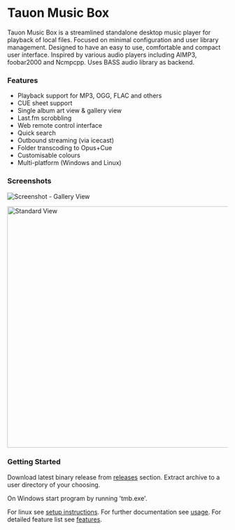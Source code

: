 # Tauon Music Box

Tauon Music Box is a streamlined standalone desktop music player for playback of local files. Focused on minimal configuration and user library management.
Designed to have an easy to use, comfortable and compact user interface. Inspired by various audio players including AIMP3, foobar2000 and Ncmpcpp.
Uses BASS audio library as backend.

### Features

  - Playback support for MP3, OGG, FLAC and others
  - CUE sheet support
  - Single album art view & gallery view
  - Last.fm scrobbling
  - Web remote control interface
  - Quick search
  - Outbound streaming (via icecast)
  - Folder transcoding to Opus+Cue
  - Customisable colours
  - Multi-platform (Windows and Linux)

### Screenshots

![Screenshot - Gallery View](https://cloud.githubusercontent.com/assets/17271572/14585603/be1b7442-04ce-11e6-8ccc-df66db4499b6.jpg)

<img src="https://cloud.githubusercontent.com/assets/17271572/14585601/bcf654ce-04ce-11e6-8716-cafa51e66876.jpg" alt="Standard View" width=550px />

### Getting Started

Download latest binary release from [releases](https://github.com/Taiko2k/tauonmb/releases) section.
Extract archive to a user directory of your choosing.

On Windows start program by running 'tmb.exe'. 

For linux see [setup instructions](docs/setup.md). For further documentation see [usage](docs/usage.md). For detailed feature list see [features](docs/features.md).




